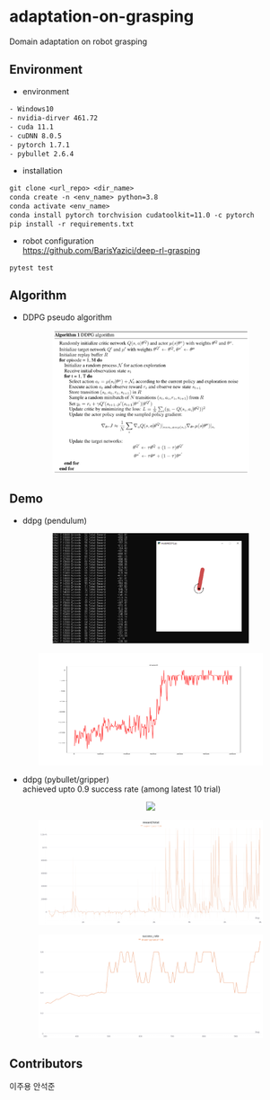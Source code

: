 # adaptation-on-grasping
Domain adaptation on robot grasping 


## Environment
- environment
```
- Windows10
- nvidia-dirver 461.72
- cuda 11.1
- cuDNN 8.0.5
- pytorch 1.7.1
- pybullet 2.6.4
```
- installation 
```
git clone <url_repo> <dir_name>
conda create -n <env_name> python=3.8
conda activate <env_name> 
conda install pytorch torchvision cudatoolkit=11.0 -c pytorch
pip install -r requirements.txt
```

- robot configuration       
https://github.com/BarisYazici/deep-rl-grasping     
```
pytest test
```

## Algorithm
- DDPG pseudo algorithm
<p align="center">
<img src="demo/ddpg_pseudo.png" width="350px">
</p>

## Demo 
- ddpg (pendulum)
<p align="center">
<img src="demo/pendulum.png" width="350px">
</p>
<p align="center">
<img src="demo/ddpg_pendulum.png" width="400px" height="200px">
</p>

- ddpg (pybullet/gripper)    
  achieved upto 0.9 success rate (among latest 10 trial)
<p align="center">
<img src="demo/ddpg_grasping.gif" width="350px">
</p>  
<p align="center">
<img src="demo/ddpg_grasping_reward.png" width="400px">
</p>
<p align="center">
<img src="demo/ddpg_grasping_success.png" width="400px">
</p>

## Contributors
이주용 안석준